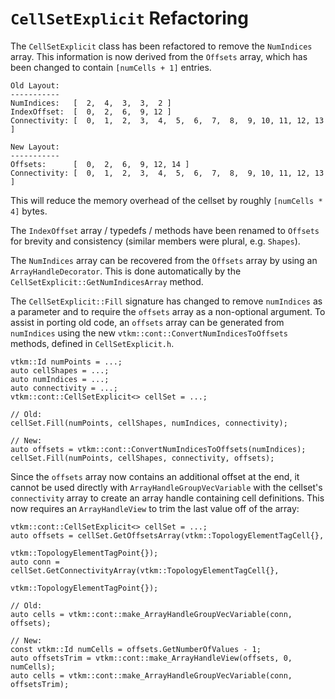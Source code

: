 # `CellSetExplicit` Refactoring

The `CellSetExplicit` class has been refactored to remove the `NumIndices`
array. This information is now derived from the `Offsets` array, which has
been changed to contain `[numCells + 1]` entries.

```
Old Layout:
-----------
NumIndices:   [  2,  4,  3,  3,  2 ]
IndexOffset:  [  0,  2,  6,  9, 12 ]
Connectivity: [  0,  1,  2,  3,  4,  5,  6,  7,  8,  9, 10, 11, 12, 13 ]

New Layout:
-----------
Offsets:      [  0,  2,  6,  9, 12, 14 ]
Connectivity: [  0,  1,  2,  3,  4,  5,  6,  7,  8,  9, 10, 11, 12, 13 ]
```

This will reduce the memory overhead of the cellset by roughly `[numCells * 4]`
bytes.

The `IndexOffset` array / typedefs / methods have been renamed to `Offsets` for
brevity and consistency (similar members were plural, e.g. `Shapes`).

The `NumIndices` array can be recovered from the `Offsets` array by using an
`ArrayHandleDecorator`. This is done automatically by the
`CellSetExplicit::GetNumIndicesArray` method.

The `CellSetExplicit::Fill` signature has changed to remove `numIndices` as a
parameter and to require the `offsets` array as a non-optional argument. To
assist in porting old code, an `offsets` array can be generated from
`numIndices` using the new `vtkm::cont::ConvertNumIndicesToOffsets` methods,
defined in `CellSetExplicit.h`.

```
vtkm::Id numPoints = ...;
auto cellShapes = ...;
auto numIndices = ...;
auto connectivity = ...;
vtkm::cont::CellSetExplicit<> cellSet = ...;

// Old:
cellSet.Fill(numPoints, cellShapes, numIndices, connectivity);

// New:
auto offsets = vtkm::cont::ConvertNumIndicesToOffsets(numIndices);
cellSet.Fill(numPoints, cellShapes, connectivity, offsets);
```

Since the `offsets` array now contains an additional offset at the end, it
cannot be used directly with `ArrayHandleGroupVecVariable` with the cellset's
`connectivity` array to create an array handle containing cell definitions.
This now requires an `ArrayHandleView` to trim the last value off of the array:

```
vtkm::cont::CellSetExplicit<> cellSet = ...;
auto offsets = cellSet.GetOffsetsArray(vtkm::TopologyElementTagCell{},
                                       vtkm::TopologyElementTagPoint{});
auto conn = cellSet.GetConnectivityArray(vtkm::TopologyElementTagCell{},
                                         vtkm::TopologyElementTagPoint{});

// Old:
auto cells = vtkm::cont::make_ArrayHandleGroupVecVariable(conn, offsets);

// New:
const vtkm::Id numCells = offsets.GetNumberOfValues - 1;
auto offsetsTrim = vtkm::cont::make_ArrayHandleView(offsets, 0, numCells);
auto cells = vtkm::cont::make_ArrayHandleGroupVecVariable(conn, offsetsTrim);
```

